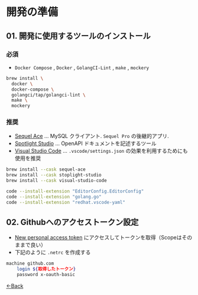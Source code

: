 # 開発の準備

## 01. 開発に使用するツールのインストール

### 必須

- `Docker Compose` , `Docker` , `GolangCI-Lint` ,
  `make` , `mockery`

```bash
brew install \
  docker \
  docker-compose \
  golangci/tap/golangci-lint \
  make \
  mockery
```

### 推奨

- [Sequel Ace](https://sequel-ace.com) ... MySQL クライアント. `Sequel Pro` の後継的アプリ.  
- [Spotlight Studio](https://stoplight.io/studio/) ... OpenAPI ドキュメントを記述するツール
- [Visual Studio Code](https://code.visualstudio.com/) ... `.vscode/settings.json` の効果を利用するためにも使用を推奨

```bash
brew install --cask sequel-ace
brew install --cask stoplight-studio
brew install --cask visual-studio-code

code --install-extension "EditorConfig.EditorConfig"
code --install-extension "golang.go"
code --install-extension "redhat.vscode-yaml"
```

## 02. Githubへのアクセストークン設定

- [New personal access token](https://github.com/settings/tokens/new?scopes=repo)
  にアクセスしてトークンを取得（Scopeはそのままで良い）
- 下記のように `.netrc` を作成する

```bash
machine github.com
    login ${取得したトークン}
    password x-oauth-basic
```

[←Back](../README.md)
